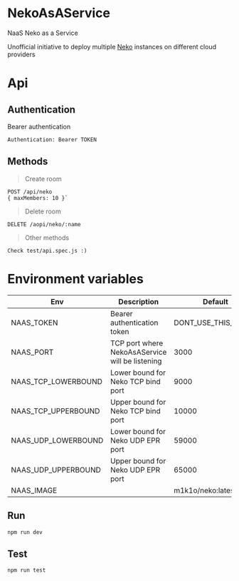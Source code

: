 # NekoAsAService
NaaS Neko as a Service

Unofficial initiative to deploy multiple [Neko](https://github.com/nurdism/neko) instances on different cloud providers

# Api

## Authentication
Bearer authentication

    Authentication: Bearer TOKEN

## Methods

> Create room

    POST /api/neko
    { maxMembers: 10 }`

>Delete room

    DELETE /aopi/neko/:name

> Other methods

    Check test/api.spec.js :)

# Environment variables

  |Env|Description| Default|
  |--|--|--|
  |NAAS_TOKEN| Bearer authentication token|DONT_USE_THIS_TOKEN|
  |NAAS_PORT | TCP port where NekoAsAService will be listening|3000|
  |NAAS_TCP_LOWERBOUND|Lower bound for Neko TCP bind port|9000|
  |NAAS_TCP_UPPERBOUND|Upper bound for Neko TCP bind port|10000|
  |NAAS_UDP_LOWERBOUND|Lower bound for Neko UDP EPR port|59000|
  |NAAS_UDP_UPPERBOUND|Upper bound for Neko UDP EPR port|65000|
  |NAAS_IMAGE||m1k1o/neko:latest|
## Run
  `npm run dev`
## Test

 `npm run test`